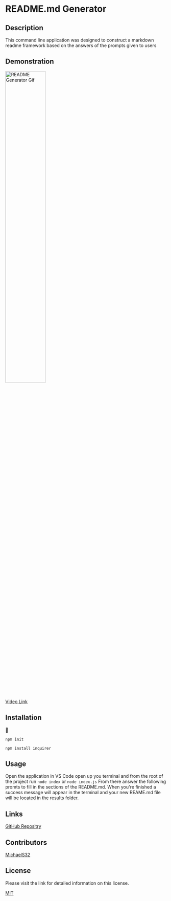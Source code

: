 # README.md Generator

  ## Description
  This command line application was designed to construct a markdown readme framework based on the answers of the prompts given to users

  ## Demonstration
  <img src='./src/giphy.mp4' alt='README Generator Gif' width='50%' />

  [Video Link](https://drive.google.com/file/d/1e1sAo6Cs3j0ioHTJ98gfcNv22Exm872g/view)

  ## Installation
  💾   
  
  `npm init`
  
  `npm install inquirer`

  ## Usage
  Open the application in VS Code open up you terminal and from the root of the project run
  `node index`
  or
  `node index.js`
  From there answer the following promts to fill in the sections of the README.md. When you're finished a success message will appear in the terminal and your new REAME.md file will be located in the results folder.

  ## Links
  [GitHub Repositry](https://github.com/MichaelS32/README-generator)

  ## Contributors
  [MichaelS32](https://github.com/MichaelS32)

  ## License
  Please visit the link for detailed information on this license.

  [MIT](https://www.mit.edu/~amini/LICENSE.md)